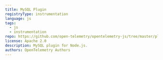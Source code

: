 ```yaml
---
title: MySQL Plugin
registryType: instrumentation
language: js
tags:
  - js
  - instrumentation
repo: https://github.com/open-telemetry/opentelemetry-js/tree/master/plugins/node/opentelemetry-plugin-mysql
license: Apache 2.0
description: MySQL plugin for Node.js.
authors: OpenTelemetry Authors
---
```

